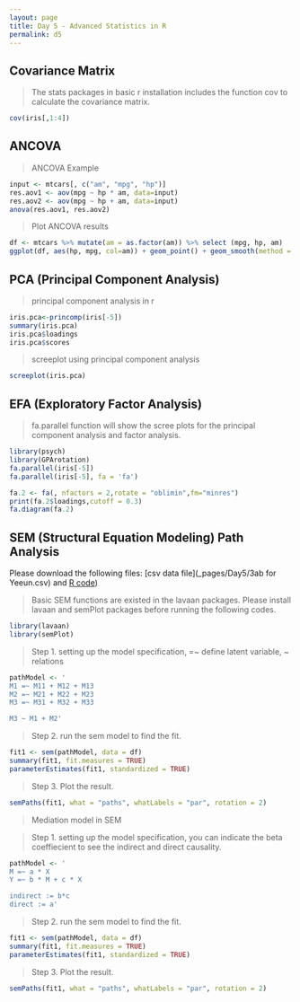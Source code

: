 ```yaml
---
layout: page
title: Day 5 - Advanced Statistics in R
permalink: d5
---
```

## Covariance Matrix

> The stats packages in basic r installation includes the function cov to calculate the covariance matrix.

```r
cov(iris[,1:4])
```

## ANCOVA

> ANCOVA Example

```r
input <- mtcars[, c("am", "mpg", "hp")]
res.aov1 <- aov(mpg ~ hp * am, data=input)
res.aov2 <- aov(mpg ~ hp + am, data=input)
anova(res.aov1, res.aov2)
```

> Plot ANCOVA results

```r
df <- mtcars %>% mutate(am = as.factor(am)) %>% select (mpg, hp, am)
ggplot(df, aes(hp, mpg, col=am)) + geom_point() + geom_smooth(method = "lm")
```

## PCA (Principal Component Analysis)

> principal component analysis in r

```r
iris.pca<-princomp(iris[-5])
summary(iris.pca)
iris.pca$loadings
iris.pca$scores
```

> screeplot using principal component analysis

```r
screeplot(iris.pca)
```

## EFA (Exploratory Factor Analysis)

> fa.parallel function will show the scree plots for the principal component analysis and factor analysis.

```r
library(psych)
library(GPArotation)
fa.parallel(iris[-5])
fa.parallel(iris[-5], fa = 'fa')

fa.2 <- fa(, nfactors = 2,rotate = "oblimin",fm="minres")
print(fa.2$loadings,cutoff = 0.3)
fa.diagram(fa.2)
```

## SEM (Structural Equation Modeling) Path Analysis

Please download the following files: [csv data file](_pages/Day5/3ab for Yeeun.csv) and [R code](_pages/Day5/Yeeun.R)) 

> Basic SEM functions are existed in the lavaan packages. Please install lavaan and semPlot packages before running the following codes.

```r
library(lavaan)
library(semPlot)

```

> Step 1. setting up the model specification, =~ define latent variable, ~ relations

```r
pathModel <- '
M1 =~ M11 + M12 + M13
M2 =~ M21 + M22 + M23
M3 =~ M31 + M32 + M33

M3 ~ M1 + M2'
```

> Step 2. run the sem model to find the fit.

```r
fit1 <- sem(pathModel, data = df)
summary(fit1, fit.measures = TRUE)
parameterEstimates(fit1, standardized = TRUE)
```

> Step 3. Plot the result.

```r
semPaths(fit1, what = "paths", whatLabels = "par", rotation = 2)
```

> Mediation model in SEM

> Step 1. setting up the model specification, you can indicate the beta coeffiecient to see the indirect and direct causality. 

```r
pathModel <- '
M =~ a * X
Y =~ b * M + c * X

indirect := b*c
direct := a'

```

> Step 2. run the sem model to find the fit.

```r
fit1 <- sem(pathModel, data = df)
summary(fit1, fit.measures = TRUE)
parameterEstimates(fit1, standardized = TRUE)
```

> Step 3. Plot the result.

```r
semPaths(fit1, what = "paths", whatLabels = "par", rotation = 2)
```